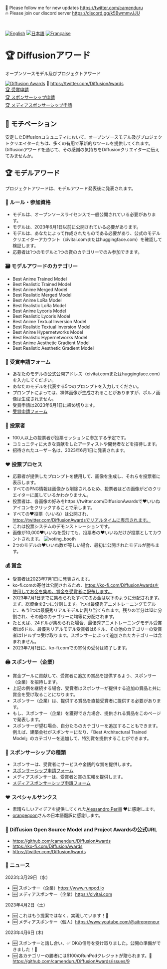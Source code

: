 🐣 Please follow me for new updates https://twitter.com/camenduru <br />
🔥 Please join our discord server https://discord.gg/k5BwmmvJJU

<br />

[![English](https://user-images.githubusercontent.com/54370274/229683685-bb9e3dfb-9f76-46a6-bc8c-fc683fdb7d94.svg)](https://github.com/camenduru/DiffusionAwards/blob/main/README.md)
[![日本語](https://user-images.githubusercontent.com/54370274/229684475-74bfa4b6-5f46-49e2-bbe8-f842c886d54e.svg)](https://github.com/camenduru/DiffusionAwards/blob/main/README.jp.md)
[![Française](https://user-images.githubusercontent.com/54370274/230513376-4aa1f98e-9dce-4100-b5e1-f9179ae67258.svg)](https://github.com/camenduru/DiffusionAwards/blob/main/README.fr.md)

# 🏆 Diffusionアワード
オープンソースモデル及びプロジェクトアワード

[![Diffusion Awards](https://user-images.githubusercontent.com/54370274/230508650-9fe0f8e7-a1ce-414b-8a55-25436c8f539d.png)](https://github.com/camenduru/DiffusionAwards)
🐣 https://twitter.com/DiffusionAwards <br />
[🏆 受賞申請](https://github.com/camenduru/DiffusionAwards/issues/new?assignees=&labels=&template=award_application.yml) <br />
[🏆 スポンサーシップ申請](https://github.com/camenduru/DiffusionAwards/issues/new?assignees=&labels=&template=sponsor_application.yml) <br />
[🏆 メディアスポンサーシップ申請](https://github.com/camenduru/DiffusionAwards/issues/new?assignees=&labels=&template=media_sponsor_application.yml) <br />

## 🥳 モチベーション
安定したDiffusionコミュニティにおいて、オープンソースモデル及びプロジェクトクリエイターたちは、多くの有用で革新的なツールを提供してくれます。Diffusionアワードを通じて、その感謝の気持ちをDiffusionクリエイターに伝えてみませんか。

## 🏆 モデルアワード
プロジェクトアワードは、モデルアワード発表後に発表されます。

### 📕 ルール・参加資格
- モデルは、オープンソースライセンスで一般公開されている必要があります。
- モデルは、2023年6月1日以前に公開されている必要があります。
- モデルは、あなたによって作成されたものである必要があり、公式のモデルクリエイターアカウント（civitai.comまたはhuggingface.com）を確認して検証します。
- 応募者は1つのモデルと1つの賞のカテゴリーでのみ参加できます。

### 🗃 モデルアワードのカテゴリー
- Best Anime Trained Model
- Best Realistic Trained Model
- Best Anime Merged Model
- Best Realistic Merged Model
- Best Anime LoRa Model
- Best Realistic LoRa Model
- Best Anime Lycoris Model
- Best Realistic Lycoris Model
- Best Anime Textual Inversion Model
- Best Realistic Textual Inversion Model
- Best Anime Hypernetworks Model
- Best Realistic Hypernetworks Model
- Best Anime Aesthetic Gradient Model
- Best Realistic Aesthetic Gradient Model

### 📄 受賞申請フォーム

- あなたのモデルの公式公開アドレス（civitai.comまたはhuggingface.com）を入力してください。
- あなたのモデルを代表する5つのプロンプトを入力してください。
- プロンプトによっては、裸体画像が生成されることがありますが、ポルノ画像は生成されません。
- 受賞申請は2023年6月1日に締め切ります。
- [受賞申請フォーム](https://github.com/camenduru/DiffusionAwards/issues/new?assignees=&labels=&template=award_application.yml)

### 👀 投票者
- 100人以上の投票者が投票セッションに参加する予定です。
- コミュニティに大きな貢献をしたアーティストや開発者などを招待します。
- 招待されたユーザー名は、2023年6月1日に発表されます。

### ❤ 投票プロセス
- 応募者が提供したプロンプトを使用して、画像を生成し、それらを投票者に表示します。
- すべてのPNG情報は画像から削除されるため、投票者はどの画像がどのクリエイターに属しているかわかりません。
- 投票者は、各画像の好みをhttps://twitter.com/DiffusionAwardsで❤いいねアイコンをクリックすることで示します。
- すべての❤投票（いいね）は公開され、https://twitter.com/DiffusionAwardsでリアルタイムに表示されます。
- これは投票システムのデモンストレーションです。
- 画像が10,000❤いいねを受けても、投票者の❤いいねだけが投票としてカウントされます。
![voting_booth](https://user-images.githubusercontent.com/54370274/228962278-63e2cf79-6026-476d-aa36-34e02e2ddf19.png)
- 2つのモデルの❤いいね数が等しい場合、最初に公開されたモデルが勝ちます。

### 💰 賞金
- 受賞者は2023年7月1日に発表されます。
- ko-fi.comの寄付は公開されるため、https://ko-fi.com/DiffusionAwardsを使用してお金を集め、賞金を受賞者に配布します。
- 2023年7月1日までに集められたすべてのお金は以下のように分配されます。まず、総資金を2つに分割します。1つは最優秀アニメトレーニングモデルに、もう1つは最優秀リアルモデルに割り当てられます。残りの半分は12に分割され、その他のカテゴリーに均等に分配されます。
- たとえば、24ドルが集められた場合、最優秀アニメトレーニングモデル受賞者は6ドル、最優秀リアルモデル受賞者は6ドル、その他のカテゴリーの受賞者は1ドルずつ受け取ります。スポンサーによって追加されたカテゴリーは含まれません。
- 2023年7月1日に、ko-fi.comでの寄付の受付は終了します。

### 🖨 スポンサー（企業）
- 賞金プールに貢献して、受賞者に追加の賞品を提供するよう、スポンサー（企業）を招待します。
- 上記の例を継続する場合、受賞者はスポンサーが提供する追加の賞品と共に賞金を受け取ることになります。
- スポンサー（企業）は、提供する賞品を直接受賞者に提供する必要があります。
- もし、スポンサー（企業）を獲得できた場合、提供される賞品をこのページで発表します。
- スポンサーが望む場合、自分たちのカテゴリーを追加することもできます。例えば、建築会社がスポンサーになり、「Best Architectural Trained Model」のカテゴリーを追加して、特別賞を提供することができます。

### 🍡 スポンサーシップの種類
- スポンサーは、受賞者にサービスや金銭的な賞を提供します。
- [スポンサーシップ申請フォーム](https://github.com/camenduru/DiffusionAwards/issues/new?assignees=&labels=&template=sponsor_application.yml)
- メディアスポンサーは、受賞者と賞の広報を提供します。
- [メディアスポンサーシップ申請フォーム](https://github.com/camenduru/DiffusionAwards/issues/new?assignees=&labels=&template=media_sponsor_application.yml)

### ❤ スペシャルサンクス
- 素晴らしいアイデアを提供してくれた[Alessandro Perilli](https://twitter.com/giano) ❤に感謝します。
- [orangeqoon](https://twitter.com/orangeqoon)さんの日本語翻訳に感謝します。

### 🔗 Diffusion Open Source Model and Project Awardsの公式URL
- https://github.com/camenduru/DiffusionAwards
- https://ko-fi.com/DiffusionAwards
- https://twitter.com/DiffusionAwards

### 📢 ニュース
2023年3月29日（水）
- 🆕 スポンサー（企業）https://www.runpod.io
- 🆕 メディアスポンサー（企業）https://civitai.com

2023年4月2日（土）
- 🆕 これはもう提案ではなく、実現しています！🥳
- 🆕 メディアスポンサー（個人）https://www.youtube.com/@aitrepreneur

2023年4月6日 (木)
- 🆕 スポンサーと話し合い、✅ OKの信号を受け取りました。公開の準備ができました！🥳
- 🆕 各カテゴリーの勝者には$100のRunPodクレジットが贈られます。🥳 https://github.com/camenduru/DiffusionAwards/issues/9
